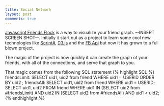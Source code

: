 ```yaml
---
title: Social Network
layout: post
comments: true
---
```

[Javascript Friends Flock](https://github.com/LimeyJohnson/JSFF) is a way to visualize your friend graph. --INSERT SCREEN SHOT--. Initially it start out as a project to learn some cool new technologies like [Script#](http://scriptsharp.com), [D3.js](http://d3js.org) and the [FB Api](http://developer.facebook.com) but now it has grown to a full blown project. 
<!-- more -->
The magic of the project is how quickly it can create the graph of your friends, with all of the connections, and serve that graph to you. 

That magic comes from the following SQL statement
{% highlight SQL %}
 friendsLimit: SELECT uid1, uid2 from friend WHERE uid1 = USERID ORDER BY uid2 ;
 friendsAll: SELECT uid1, uid2 from friend WHERE uid1 = USERID;
 SELECT uid1, uid2 FROM friend WHERE uid1 IN (SELECT uid2 from #friendsLimit) 
	AND uid2 IN (SELECT uid2 from #friendsAll) AND uid1 < uid2;
{% endhighlight %}